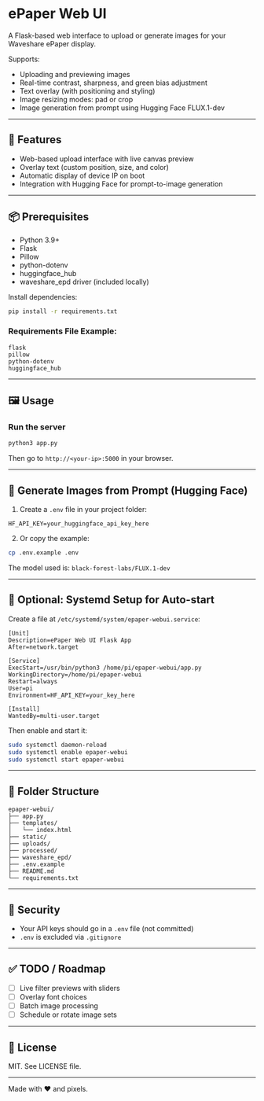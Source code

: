 # ePaper Web UI

A Flask-based web interface to upload or generate images for your Waveshare ePaper display.

Supports:
- Uploading and previewing images
- Real-time contrast, sharpness, and green bias adjustment
- Text overlay (with positioning and styling)
- Image resizing modes: pad or crop
- Image generation from prompt using Hugging Face FLUX.1-dev

---

## 🚀 Features

- Web-based upload interface with live canvas preview
- Overlay text (custom position, size, and color)
- Automatic display of device IP on boot
- Integration with Hugging Face for prompt-to-image generation

---

## 📦 Prerequisites

- Python 3.9+
- Flask
- Pillow
- python-dotenv
- huggingface_hub
- waveshare_epd driver (included locally)

Install dependencies:
```bash
pip install -r requirements.txt
```

### Requirements File Example:
```
flask
pillow
python-dotenv
huggingface_hub
```

---

## 🖼️ Usage

### Run the server
```bash
python3 app.py
```

Then go to `http://<your-ip>:5000` in your browser.

---

## 🤖 Generate Images from Prompt (Hugging Face)

1. Create a `.env` file in your project folder:
```
HF_API_KEY=your_huggingface_api_key_here
```

2. Or copy the example:
```bash
cp .env.example .env
```

The model used is: `black-forest-labs/FLUX.1-dev`

---

## 🔧 Optional: Systemd Setup for Auto-start

Create a file at `/etc/systemd/system/epaper-webui.service`:
```
[Unit]
Description=ePaper Web UI Flask App
After=network.target

[Service]
ExecStart=/usr/bin/python3 /home/pi/epaper-webui/app.py
WorkingDirectory=/home/pi/epaper-webui
Restart=always
User=pi
Environment=HF_API_KEY=your_key_here

[Install]
WantedBy=multi-user.target
```

Then enable and start it:
```bash
sudo systemctl daemon-reload
sudo systemctl enable epaper-webui
sudo systemctl start epaper-webui
```

---

## 📁 Folder Structure

```
epaper-webui/
├── app.py
├── templates/
│   └── index.html
├── static/
├── uploads/
├── processed/
├── waveshare_epd/
├── .env.example
├── README.md
└── requirements.txt
```

---

## 🔐 Security

- Your API keys should go in a `.env` file (not committed)
- `.env` is excluded via `.gitignore`

---

## ✅ TODO / Roadmap

- [ ] Live filter previews with sliders
- [ ] Overlay font choices
- [ ] Batch image processing
- [ ] Schedule or rotate image sets

---

## 📜 License

MIT. See LICENSE file.

---

Made with ❤️ and pixels.
